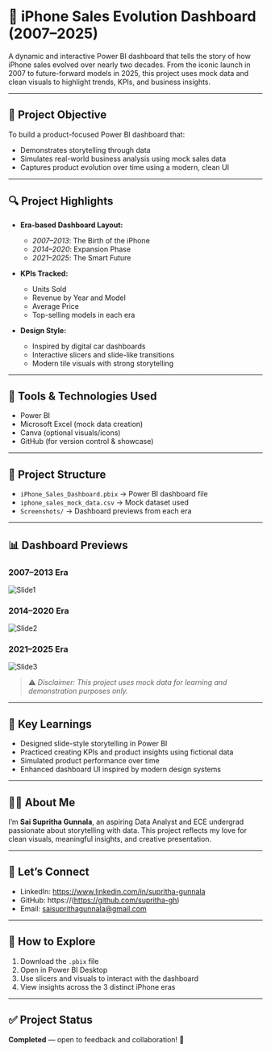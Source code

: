 # 📱 iPhone Sales Evolution Dashboard (2007–2025)

A dynamic and interactive Power BI dashboard that tells the story of how iPhone sales evolved over nearly two decades. From the iconic launch in 2007 to future-forward models in 2025, this project uses mock data and clean visuals to highlight trends, KPIs, and business insights.

---

## 📌 Project Objective

To build a product-focused Power BI dashboard that:
- Demonstrates storytelling through data
- Simulates real-world business analysis using mock sales data
- Captures product evolution over time using a modern, clean UI

---

## 🔍 Project Highlights

- **Era-based Dashboard Layout:**
  - *2007–2013*: The Birth of the iPhone
  - *2014–2020*: Expansion Phase
  - *2021–2025*: The Smart Future

- **KPIs Tracked:**
  - Units Sold
  - Revenue by Year and Model
  - Average Price
  - Top-selling models in each era

- **Design Style:**
  - Inspired by digital car dashboards
  - Interactive slicers and slide-like transitions
  - Modern tile visuals with strong storytelling

---

## 🧰 Tools & Technologies Used

- Power BI
- Microsoft Excel (mock data creation)
- Canva (optional visuals/icons)
- GitHub (for version control & showcase)

---

## 📁 Project Structure

- `iPhone_Sales_Dashboard.pbix` → Power BI dashboard file  
- `iphone_sales_mock_data.csv` → Mock dataset used  
- `Screenshots/` → Dashboard previews from each era

---

## 📊 Dashboard Previews

### 2007–2013 Era
![Slide1](Screenshots/slide1_2007_2013.png)

### 2014–2020 Era
![Slide2](Screenshots/slide2_2014_2020.png)

### 2021–2025 Era
![Slide3](Screenshots/slide3_2021_2025.png)

> ⚠️ *Disclaimer: This project uses mock data for learning and demonstration purposes only.*

---

## 🧠 Key Learnings

- Designed slide-style storytelling in Power BI
- Practiced creating KPIs and product insights using fictional data
- Simulated product performance over time
- Enhanced dashboard UI inspired by modern design systems

---

## 🙋‍♀️ About Me

I’m **Sai Supritha Gunnala**, an aspiring Data Analyst and ECE undergrad passionate about storytelling with data. This project reflects my love for clean visuals, meaningful insights, and creative presentation.

---

## 🔗 Let’s Connect

- LinkedIn: https://www.linkedin.com/in/supritha-gunnala  
- GitHub: https://(https://github.com/supritha-gh)  
- Email: saisuprithagunnala@gmail.com

---

## 🧭 How to Explore

1. Download the `.pbix` file  
2. Open in Power BI Desktop  
3. Use slicers and visuals to interact with the dashboard  
4. View insights across the 3 distinct iPhone eras

---

## ✅ Project Status

**Completed** — open to feedback and collaboration! 🚀
